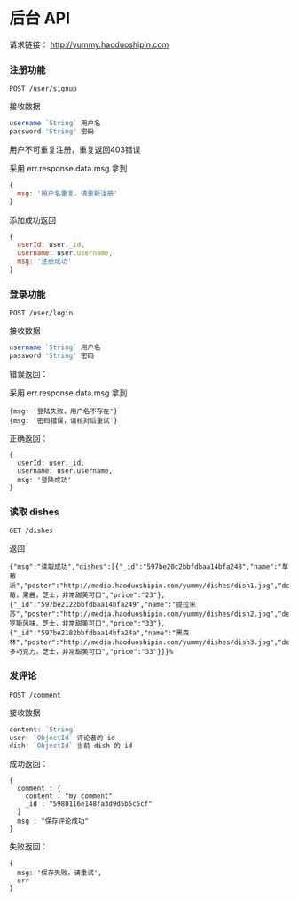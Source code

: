 # 后台 API

请求链接： http://yummy.haoduoshipin.com


### 注册功能

```
POST /user/signup
```

接收数据

```js
username `String` 用户名
password 'String' 密码
```

用户不可重复注册，重复返回403错误

采用 err.response.data.msg 拿到

```js
{
  msg: '用户名重复，请重新注册'
}
```

添加成功返回

```js
{
  userId: user._id,
  username: user.username,
  msg: '注册成功'
}
```

### 登录功能

```
POST /user/login
```

接收数据


```js
username `String` 用户名
password 'String' 密码
```

错误返回：

采用 err.response.data.msg 拿到

```
{msg: '登陆失败，用户名不存在'}
{msg: '密码错误，请核对后重试'}
```

正确返回：

```
{
  userId: user._id,
  username: user.username,
  msg: '登陆成功'
}
```

### 读取 dishes

```
GET /dishes
```

返回

```
{"msg":"读取成功","dishes":[{"_id":"597be20c2bbfdbaa14bfa248","name":"草莓派","poster":"http://media.haoduoshipin.com/yummy/dishes/dish1.jpg","desc":"草莓，果酱，芝士，非常甜美可口","price":"23"},{"_id":"597be2122bbfdbaa14bfa249","name":"提拉米苏","poster":"http://media.haoduoshipin.com/yummy/dishes/dish2.jpg","desc":"俄罗斯风味，芝士，非常甜美可口","price":"33"},{"_id":"597be2182bbfdbaa14bfa24a","name":"黑森林","poster":"http://media.haoduoshipin.com/yummy/dishes/dish3.jpg","desc":"很多巧克力，芝士，非常甜美可口","price":"33"}]}%
```


### 发评论

```
POST /comment
```

接收数据


```js
content: `String`
user: `ObjectId` 评论者的 id
dish: `ObjectId` 当前 dish 的 id
```

成功返回：

```
{
  comment : {
    content : "my comment"
    _id : "5980116e148fa3d9d5b5c5cf"
  }
  msg : "保存评论成功"
}
```

失败返回：

```
{
  msg: '保存失败，请重试',
  err
}
```
